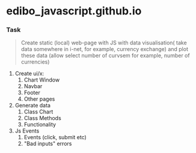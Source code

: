 # edibo_javascript.github.io

### Task

> Create static (local) web-page with JS with data visualisation( take data somewhere in i-net, for example, currency exchange) and plot these data (allow select number of curvsem for example, number of currencies)

1. Create ui/x:
    1. Chart Window
    1. Navbar
    1. Footer
    1. Other pages
1. Generate data
    1. Class Chart
    1. Class Methods
    1. Functionality
1. Js Events
    1. Events (click, submit etc)
    1. "Bad inputs" errors
    